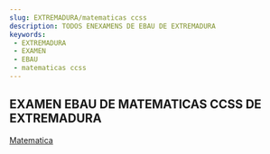 ```yaml
---
slug: EXTREMADURA/matematicas ccss
description: TODOS ENEXAMENS DE EBAU DE EXTREMADURA
keywords:
 - EXTREMADURA
 - EXAMEN
 - EBAU
 - matematicas ccss
---
```

## EXAMEN EBAU DE MATEMATICAS CCSS DE EXTREMADURA
[Matematica](https://drive.google.com/drive/folders/1HopLuoEO7V5arOJ31kfgtYOmaQn_oFSN?usp=sharing)